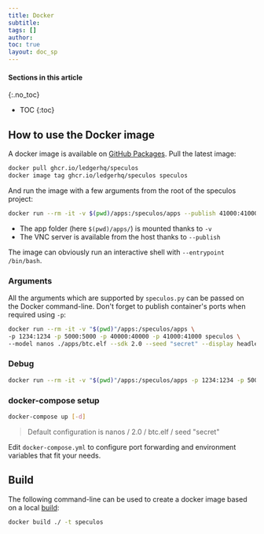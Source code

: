 ```yaml
---
title: Docker
subtitle:
tags: []
author:
toc: true
layout: doc_sp
---
```


#### Sections in this article
{:.no_toc}
* TOC
{:toc}

## How to use the Docker image

A docker image is available on [GitHub Packages](https://ghcr.io/ledgerhq/speculos). Pull the latest image:

``` sh
docker pull ghcr.io/ledgerhq/speculos
docker image tag ghcr.io/ledgerhq/speculos speculos
```

And run the image with a few arguments from the root of the speculos project:

``` sh
docker run --rm -it -v $(pwd)/apps:/speculos/apps --publish 41000:41000 speculos --display headless --vnc-port 41000 apps/btc.elf
```

- The app folder (here `$(pwd)/apps/`) is mounted thanks to `-v`
- The VNC server is available from the host thanks to `--publish`

The image can obviously run an interactive shell with `--entrypoint /bin/bash`.


### Arguments

All the arguments which are supported by `speculos.py` can be passed on the Docker command-line. Don't forget to publish container's ports when required using `-p`:

```sh
docker run --rm -it -v "$(pwd)"/apps:/speculos/apps \
-p 1234:1234 -p 5000:5000 -p 40000:40000 -p 41000:41000 speculos \
--model nanos ./apps/btc.elf --sdk 2.0 --seed "secret" --display headless --apdu-port 40000 --vnc-port 41000
```

### Debug

```sh
docker run --rm -it -v "$(pwd)"/apps:/speculos/apps -p 1234:1234 -p 5000:5000 -p 40000:40000 -p 41000:41000 --entrypoint /bin/bash speculos
```

### docker-compose setup

```sh
docker-compose up [-d]
```
> Default configuration is nanos / 2.0 / btc.elf / seed "secret"

Edit `docker-compose.yml` to configure port forwarding and environment variables that fit your needs.

## Build

The following command-line can be used to create a docker image based on a local [build](../linux-installation):

```sh
docker build ./ -t speculos
```

